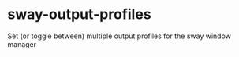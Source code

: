 # sway-output-profiles
Set (or toggle between) multiple output profiles for the sway window manager

